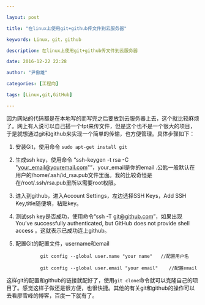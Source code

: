 ```yaml
---

layout: post

title: "在linux上使用git+github传文件到云服务器"

keywords: Linux，git，github

description: 在linux上使用git+github传文件到云服务器

date: 2016-12-22 22:28

author: "尹傲雄"

categories: [工程向]

tags: [Linux,git,GitHub]

---
```

因为网站的代码都是在本地写的而写完之后要放到云服务器上去，这个就比较麻烦了。网上有人说可以自己搭一个fpt来传文件，但是这个也不是一个很大的项目，于是就想通过git和github来实现一个简单的传输，也方便管理。具体步骤如下：

 1. 安装Git，使用命令 `sudo apt-get install git`
 2. 生成ssh key，使用命令 “ssh-keygen -t rsa -C "your_email@youremail.com"”，your_email是你的email .公匙一般默认在用户的/home/.ssh/id_rsa.pub文件里面。我的比较奇怪是在/root/.ssh/rsa.pub里所以需要root权限。
 3. 进入到github，进入Account Settings，左边选择SSH Keys，Add SSH Key,title随便填，粘贴key。
 4. 测试ssh key是否成功，使用命令“ssh -T git@github.com”，如果出现You’ve successfully authenticated, but GitHub does not provide shell access 。这就表示已成功连上github。
 5. 配置Git的配置文件，username和email

                 git config --global user.name "your name"   //配置用户名

                 git config --global user.email "your email"    //配置email


这样git的配置和github的链接就配好了，使用`git clone`命令就可以克隆自己的项目了。感觉这样子做还是很方便，也很快捷。其他的有关git和github的操作可以去看廖雪峰的博客，百度一下就有了。
